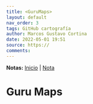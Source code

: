 ```yaml
---
title: <GuruMaps>
layout: default
nav_order: 3
tags: GitHub cartografía
author: Marcos Gustavo Cortina
date: 2022-05-01 19:51
source: https://
comments: 
---
```

**Notas:** 
[Inicio](index.md) | [Nota](nota.md)


# Guru Maps
